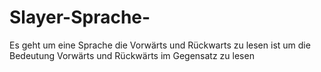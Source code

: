 # Slayer-Sprache-
Es geht um eine Sprache die Vorwärts und Rückwarts zu lesen ist um die Bedeutung Vorwärts und Rückwärts im Gegensatz zu lesen 
